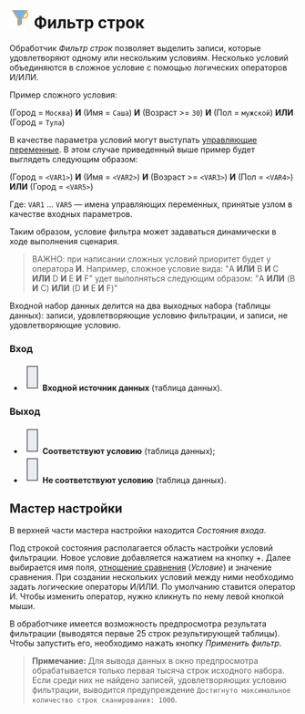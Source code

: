 # ![Row Filter](../../../images/icons/components/filter-data_default.svg) Фильтр строк

Обработчик *Фильтр строк* позволяет выделить записи, которые удовлетворяют одному или нескольким условиям. Несколько условий объединяются в сложное условие с помощью логических операторов И/ИЛИ.

Пример сложного условия:

(Город = `Москва`) **И** (Имя = `Саша`) **И** (Возраст >= `30`) **И** (Пол = `мужской`) **ИЛИ** (Город = `Тула`)

В качестве параметра условий могут выступать [управляющие переменные](../../../scenario/variables/control-variables.md). В этом случае приведенный выше пример будет выглядеть следующим образом:

(Город = `<VAR1>`) **И** (Имя = `<VAR2>`) **И** (Возраст >= `<VAR3>`) **И** (Пол = `<VAR4>`) **ИЛИ** (Город = `<VAR5>`)

Где: `VAR1` ... `VAR5` — имена управляющих переменных, принятые узлом в качестве входных параметров.

Таким образом, условие фильтра может задаваться динамически в ходе выполнения сценария.

> ВАЖНО: при написании сложных условий приоритет будет у оператора **И**.
> Например, сложное условие вида: "A **ИЛИ** B **И** C **ИЛИ** D **И** E **И** F" удет выполняться следующим образом: "A **ИЛИ** (B **И** C) **ИЛИ** (D **И** E **И** F)"

Входной набор данных делится на два выходных набора (таблицы данных): записи, удовлетворяющие условию фильтрации, и записи, не удовлетворяющие условию.

### Вход

* ![Входной источник данных](../../../images/icons/app/node/ports/inputs/table_inactive.svg) **Входной источник данных** (таблица данных).

### Выход

* ![Соответствует условию](../../../images/icons/app/node/ports/inputs/table_inactive.svg) **Соответствуют условию** (таблица данных);
* ![Не соответствуют условию](../../../images/icons/app/node/ports/inputs/table_inactive.svg) **Не соответствуют условию** (таблица данных).

## Мастер настройки

В верхней части мастера настройки находится *Состояния входа*.

Под строкой состояния располагается область настройки условий фильтрации. Новое условие добавляется нажатием на кнопку +. Далее выбирается имя поля, [отношение сравнения](./filter-conditions.md) (*Условие*) и значение сравнения. При создании нескольких условий между ними необходимо задать логические операторы И/ИЛИ. По умолчанию ставится оператор И. Чтобы изменить оператор, нужно кликнуть по нему левой кнопкой мыши.

В обработчике имеется возможность предпросмотра результата фильтрации (выводятся первые 25 строк результирующей таблицы). Чтобы запустить его, необходимо нажать кнопку *Применить фильтр*.

> **Примечание:** Для вывода данных в окно предпросмотра обрабатывается только первая тысяча строк исходного набора. Если среди них не найдено записей, удовлетворяющих условию фильтрации, выводится предупреждение `Достигнуто максимальное количество строк сканирования: 1000`.
